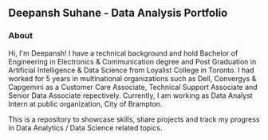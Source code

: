 ## Deepansh Suhane - Data Analysis Portfolio
### About

Hi, I'm Deepansh! I have a technical background and hold Bachelor of Engineering in Electronics & Communication degree and Post Graduation in Artificial Intelligence & Data Science from Loyalist College in Toronto. I had worked for 5 years in multinational organizations such as Dell, Convergys & Capgemini as a Customer Care Associate, Technical Support Associate and Senior Data Associate repectively. Currently, I am working as Data Analyst Intern at public organization, City of Brampton. 

This is a repository to showcase skills, share projects and track my progress in Data Analytics / Data Science related topics.
